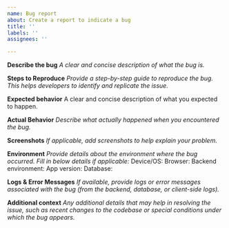 ```yaml
---
name: Bug report
about: Create a report to indicate a bug
title: ''
labels: ''
assignees: ''

---
```


**Describe the bug**
*A clear and concise description of what the bug is.*

**Steps to Reproduce**
*Provide a step-by-step guide to reproduce the bug. This helps developers to identify and replicate the issue.*

**Expected behavior**
A clear and concise description of what you expected to happen.

**Actual Behavior**
*Describe what actually happened when you encountered the bug.*

**Screenshots**
*If applicable, add screenshots to help explain your problem.*

**Environment**
*Provide details about the environment where the bug occurred. Fill in below details if applicable:*
Device/OS: 
Browser:
Backend environment:
App version:
Database:

**Logs & Error Messages**
*If available, provide logs or error messages associated with the bug (from the backend, database, or client-side logs).*

**Additional context**
*Any additional details that may help in resolving the issue, such as recent changes to the codebase or special conditions under which the bug appears.*
